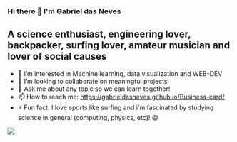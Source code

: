 ### Hi there 👋 I'm Gabriel das Neves

## A science enthusiast, engineering lover, backpacker, surfing lover, amateur musician and lover of social causes

- 🌱 I’m interested in Machine learning, data visualization and WEB-DEV 
- 👯 I’m looking to collaborate on meaningful projects 
- 💬 Ask me about any topic so we can learn together!
- 📫 How to reach me: https://gabrieldasneves.github.io/Business-card/
- ⚡ Fun fact: I love sports like surfing and i'm fascinated by studying science in general (computing, physics, etc)! 😄 

![](https://media.giphy.com/media/gZBYbXHtVcYKs/giphy.gif)


